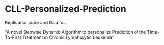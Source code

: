 # CLL-Personalized-Prediction

Replication code and Data for:

"A novel Stepwise Dynamic Algorithm to personalize Prediction of the Time-To-First Treatment in Chronic Lymphocytic Leukemia"
